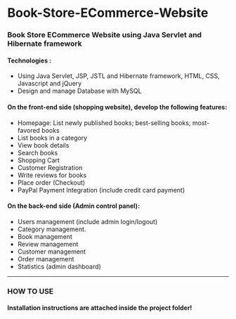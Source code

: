 # Book-Store-ECommerce-Website
<h3>Book Store ECommerce Website using Java Servlet and Hibernate framework</h3>

<h4>Technologies :</h4>
<ul>
<li>Using Java Servlet, JSP, JSTL and Hibernate framework, HTML, CSS, Javascript and jQuery</li>
<li>Design and manage Database with MySQL</li>
</ul>
<h4>On the front-end side (shopping website), develop the following features:</h4>
<ul>
<li>Homepage: List newly published books; best-selling books; most-favored books</li>
<li>List books in a category</li>
<li>View book details</li>
<li>Search books</li>
<li>Shopping Cart</li>
<li>Customer Registration</li>
<li>Write reviews for books</li>
<li>Place order (Checkout)</li>
<li>PayPal Payment Integration (include credit card payment)</li>
</ul>
<h4>On the back-end side (Admin control panel):</h4>
<ul>
<li>Users management (include admin login/logout)</li>
<li>Category management.</li>
<li>Book management</li>
<li>Review management</li>
<li>Customer management</li>
<li>Order management</li>
<li>Statistics (admin dashboard)</li>
</ul>
<hr>
<h3>HOW TO USE</h3>
<h4>Installation instructions are attached inside the project folder!</h4>
